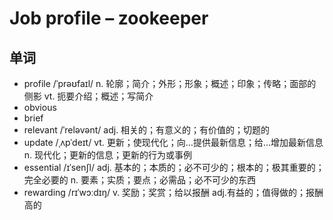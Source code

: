 # Job profile – zookeeper

## 单词
- profile /ˈprəʊfaɪl/ n. 轮廓；简介；外形；形象；概述；印象；传略；面部的侧影 vt. 扼要介绍；概述；写简介
- obvious
- brief
- relevant /ˈreləvənt/ adj. 相关的；有意义的；有价值的；切题的
- update /ˌʌpˈdeɪt/ vt. 更新；使现代化；向…提供最新信息；给…增加最新信息 n. 现代化；更新的信息；更新的行为或事例
- essential /ɪˈsenʃl/ adj. 基本的；本质的；必不可少的；根本的；极其重要的；完全必要的 n. 要素；实质；要点；必需品；必不可少的东西
- rewarding /rɪˈwɔːdɪŋ/ v. 奖励；奖赏；给以报酬 adj.有益的；值得做的；报酬高的
